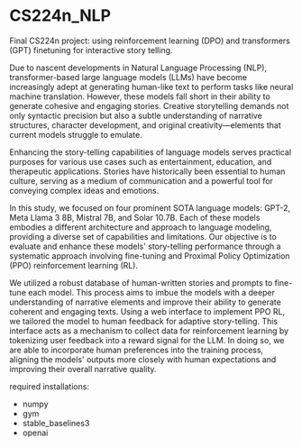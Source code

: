 # CS224n_NLP
Final CS224n project: using reinforcement learning (DPO) and transformers (GPT) finetuning for interactive story telling.

Due to nascent developments in Natural Language Processing (NLP), transformer-based large language models (LLMs) have become increasingly adept at generating human-like text to perform tasks like neural machine translation. However, these models fall short in their ability to generate cohesive and engaging stories. Creative storytelling demands not only syntactic precision but also a subtle understanding of narrative structures, character development, and original creativity—elements that current models struggle to emulate.

Enhancing the story-telling capabilities of language models serves practical purposes for various use cases such as entertainment, education, and therapeutic applications. Stories have historically been essential to human culture, serving as a medium of communication and a powerful tool for conveying complex ideas and emotions.

In this study, we focused on four prominent SOTA language models: GPT-2, Meta Llama 3 8B, Mistral 7B, and Solar 10.7B. Each of these models embodies a different architecture and approach to language modeling, providing a diverse set of capabilities and limitations. Our objective is to evaluate and enhance these models' story-telling performance through a systematic approach involving fine-tuning and Proximal Policy Optimization (PPO) reinforcement learning (RL).

We utilized a robust database of human-written stories and prompts to fine-tune each model. This process aims to imbue the models with a deeper understanding of narrative elements and improve their ability to generate coherent and engaging texts. Using a web interface to implement PPO RL, we tailored the model to human feedback for adaptive story-telling. This interface acts as a mechanism to collect data for reinforcement learning by tokenizing user feedback into a reward signal for the LLM. In doing so, we are able to incorporate human preferences into the training process, aligning the models' outputs more closely with human expectations and improving their overall narrative quality.

required installations:
- numpy
- gym
- stable_baselines3
- openai